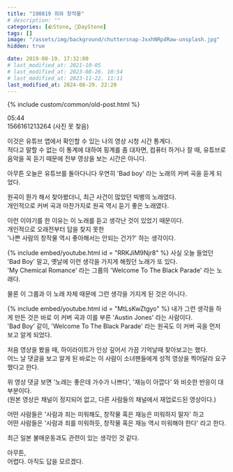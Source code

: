 ```yaml
---
title: "190819 죄와 창작물"
# description: ""
categories: [🪨Stone, 🌱DayStone]
tags: []
image: "/assets/img/background/chuttersnap-JxxhNRpdRaw-unsplash.jpg"
hidden: true

date: 2019-08-19. 17:32:00
# last_modified_at: 2021-10-05
# last_modified_at: 2023-08-26. 10:54
# last_modified_at: 2023-11-22. 11:11
last_modified_at: 2024-08-29. 22:20
---
```


{% include custom/common/old-post.html %}

05:44  
1566161213264 (사진 못 찾음)  

이것은 유튜브 앱에서 확인할 수 있는 나의 영상 시청 시간 통계다.  
적다고 말할 수 없는 이 통계에 대하여 핑계를 좀 대자면, 컴퓨터 하거나 잘 때, 유튜브로 음악을 꼭 듣기 때문에 전부 영상을 보는 시간은 아니다.  

아무튼 오늘은 유튜브를 돌아다니다 우연히 'Bad boy' 라는 노래의 커버 곡을 듣게 되었다.  

원곡이 뭔가 해서 찾아봤더니, 최근 사건이 많았던 빅뱅의 노래였다.  
개인적으로 커버 곡과 마찬가지로 원곡 역시 듣기 좋은 노래였다.  

이런 이야기를 한 이유는 이 노래를 듣고 생각난 것이 있었기 때문이다.  
개인적으로 오래전부터 답을 찾지 못한  
'나쁜 사람의 창작물 역시 좋아해서는 안되는 건가?' 하는 생각이다.  

{% include embed/youtube.html id = "RRKJiM9Njr8" %}
사실 오늘 들었던 'Bad Boy' 말고, 옛날에 이런 생각을 가지게 해줬던 노래가 또 있다.  
'My Chemical Romance' 라는 그룹의 'Welcome To The Black Parade' 라는 노래다.  

물론 이 그룹과 이 노래 자체 때문에 그런 생각을 가지게 된 것은 아니다.  

{% include embed/youtube.html id = "MtLsKwZtgyo" %}
내가 그런 생각을 하게 만든 것은 바로 이 커버 곡과 이를 부른 'Austin Jones' 라는 사람이다.  
'Bad Boy' 같이, 'Welcome To The Black Parade' 라는 원곡도 이 커버 곡을 먼저 보고 알게 되었다.  

처음 영상을 봤을 때, 하이라이트가 인상 깊어서 가끔 기억날때 찾아보고는 했다.  
어느 날 댓글을 보고 알게 된 바로는 이 사람이 소녀팬들에게 성적 영상을 찍어달라 요구했다고 한다.  

위 영상 댓글 보면 '노래는 좋은데 가수가 나쁘다', '재능이 아깝다' 와 비슷한 반응이 대부분이다.  
(원본 영상은 채널이 정지되어 없고, 다른 사람들의 채널에서 재업로드된 영상이다.)  

어떤 사람들은 '사람과 죄는 미워해도, 창작물 혹은 재능은 미워하지 말자' 하고  
어떤 사람들은 '사람과 죄를 미워하듯, 창작물 혹은 재능 역시 미워해야 한다' 라고 한다.  

최근 일본 불매운동과도 관련이 있는 생각인 것 같다.  

아무튼,  
어렵다. 아직도 답을 모르겠다.  
